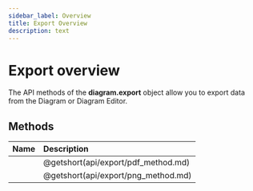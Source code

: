 ```yaml
---
sidebar_label: Overview
title: Export Overview
description: text
---
```


# Export overview

The API methods of the **diagram.export** object allow you to export data from the Diagram or Diagram Editor.
## Methods

| Name                         | Description                         |
| :--------------------------- | :---------------------------------- |
| [](api/export/pdf_method.md) | @getshort(api/export/pdf_method.md) |
| [](api/export/png_method.md) | @getshort(api/export/png_method.md) |